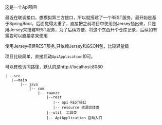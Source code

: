 这是一个Api项目

最近在联调接口，想模拟第三方接口，所以就搭建了一个REST服务，最开始是基于SpringBoot，后面觉得太重了，直接把之前项目中使用到Jersey抽出来，只是用Jersey来搭建REST服务，为了后续方便，将这个东西开个仓库记录，后续如有需要可以直接拿来使用

使用Jersey搭建REST服务,只依赖Jersey和GSON包，比较轻量级

项目比较简单，直接启动`ApiApplication`即可。

可以修改访问路径，默认的是http://localhost:8080

```
| --src
   |--main
       |-- java
           |-- com  
               |-- ruanzz
                   |--rest  
                      |-- api REST接口
                      |-- resource 资源实体类
                   |--util  工具类 
                   |-- ApiApplication 启动入口
```


